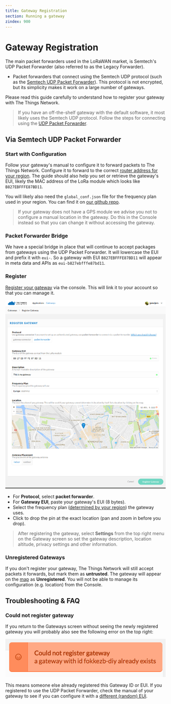 ```yaml
---
title: Gateway Registration
section: Running a gateway
zindex: 900
---
```


# Gateway Registration

The main packet forwarders used in the LoRaWAN market, is Semtech's UDP Packet Forwarder (also referred to as the Legacy Forwarder). 

* Packet forwarders that connect using the Semtech UDP protocol (such as the [Semtech UDP Packet Forwarder](packet-forwarder/semtech-udp.md)). This protocol is not encrypted, but its simplicity makes it work on a large number of gateways.

Please read this guide carefully to understand how to register your gateway with The Things Network.

> If you have an off-the-shelf gateway with the default software, it most likely uses the Semtech UDP protocol. Follow the steps for connecting using the [UDP Packet Forwarder](#via-udp-packet-forwarder).


## Via Semtech UDP Packet Forwarder

### Start with Configuration

Follow your gateway's manual to configure it to forward packets to The Things Network. Configure it to forward to the correct [router address for your region](packet-forwarder/semtech-udp.md). The guide should also help you set or retrieve the gateway's EUI, likely the MAC address of the LoRa module which looks like `B827EBFFFE87BD11`.

You will likely also need the `global_conf.json` file for the frequency plan used in your region. You can find it on [our github repo](https://github.com/TheThingsNetwork/gateway-conf).

> If your gateway does not have a GPS module we advise you not to configure a manual location in the gateway. Do this in the Console instead so that you can change it without accessing the gateway.

### Packet Forwarder Bridge

We have a special bridge in place that will continue to accept packages from gateways using the UDP Packet Forwarder. It will lowercase the EUI and prefix it with `eui-`. So a gateway with EUI `B827EBFFFE87BD11` will appear in meta data and APIs as `eui-b827ebfffe87bd11`.

### Register

[Register your gateway](https://console.thethingsnetwork.org/gateways/register) via the console. This will link it to your account so that you can manage it.

![Registration for Packet Forwarder Bridge](registration-bridge.png)

* For **Protocol**, select **packet forwarder**.
* For **Gateway EUI**, paste your gateway's EUI (8 bytes).
* Select the frequency plan ([determined by your region](../lorawan/frequencies-by-country.md)) the gateway uses.
* Click to drop the pin at the exact location (pan and zoom in before you drop).

> After registering the gateway, select **Settings** from the top right menu on the Gateway screen so set the gateway description, location altitude, privacy settings and other information.

### Unregistered Gateways

If you don't register your gateway, The Things Network will still accept packets it forwards, but mark them as **untrusted**. The gateway will appear on the [map](https://www.thethingsnetwork.org/map) as **Unregistered**. You will not be able to manage its configuration (e.g. location) from the Console.

## Troubleshooting & FAQ

### Could not register gateway

If you return to the Gateways screen without seeing the newly registered gateway you will probably also see the following error on the top right:

![Registration Error](registration-error.png)

This means someone else already registered this Gateway ID or EUI. If you registered to use the UDP Packet Forwarder, check the manual of your gateway to see if you can configure it with a [different (random) EUI](https://www.randomlists.com/string?length=16).

